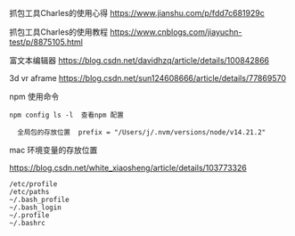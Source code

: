 
抓包工具Charles的使用心得
https://www.jianshu.com/p/fdd7c681929c

抓包工具Charles的使用教程
https://www.cnblogs.com/jiayuchn-test/p/8875105.html

富文本编辑器
https://blog.csdn.net/davidhzq/article/details/100842866


3d vr
aframe
https://blog.csdn.net/sun124608666/article/details/77869570

npm 使用命令
```
npm config ls -l  查看npm 配置

  全局包的存放位置  prefix = "/Users/j/.nvm/versions/node/v14.21.2"

```

mac 环境变量的存放位置

https://blog.csdn.net/white_xiaosheng/article/details/103773326

```
/etc/profile 
/etc/paths
~/.bash_profile
~/.bash_login 
~/.profile 
~/.bashrc
```
